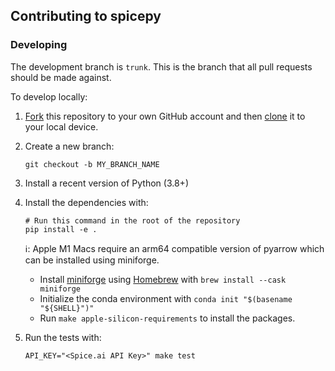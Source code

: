 ## Contributing to spicepy

### Developing

The development branch is `trunk`. This is the branch that all pull
requests should be made against.

To develop locally:

1. [Fork](https://help.github.com/articles/fork-a-repo/) this repository to your
   own GitHub account and then
   [clone](https://help.github.com/articles/cloning-a-repository/) it to your local device.

2. Create a new branch:

   ```
   git checkout -b MY_BRANCH_NAME
   ```

3. Install a recent version of Python (3.8+)

4. Install the dependencies with:

   ```
   # Run this command in the root of the repository
   pip install -e .
   ```

   ℹ️: Apple M1 Macs require an arm64 compatible version of pyarrow which can be installed using miniforge.

   - Install [miniforge](https://github.com/conda-forge/miniforge) using [Homebrew](https://brew.sh) with `brew install --cask miniforge`
   - Initialize the conda environment with `conda init "$(basename "${SHELL}")"`
   - Run `make apple-silicon-requirements` to install the packages.

5. Run the tests with:

   ```
   API_KEY="<Spice.ai API Key>" make test
   ```
